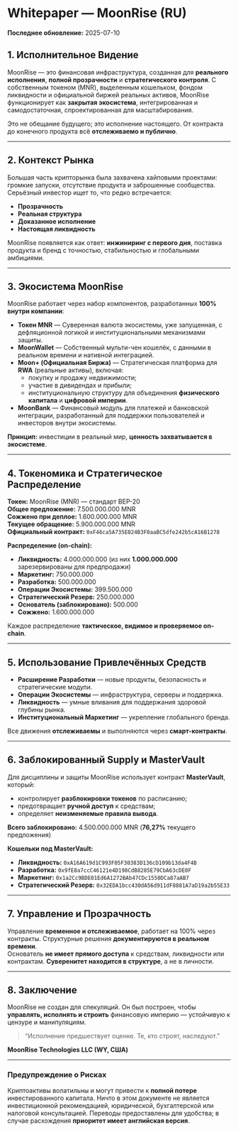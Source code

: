 # Whitepaper — MoonRise (RU)  
**Последнее обновление:** 2025-07-10  

## 1. Исполнительное Видение  

MoonRise — это финансовая инфраструктура, созданная для **реального исполнения**, **полной прозрачности** и **стратегического контроля**. С собственным токеном (MNR), выделенным кошельком, фондом ликвидности и официальной биржей реальных активов, MoonRise функционирует как **закрытая экосистема**, интегрированная и самодостаточная, спроектированная для масштабирования.  

Это не обещание будущего; это исполнение настоящего. От контракта до конечного продукта всё **отслеживаемо и публично**.  

---

## 2. Контекст Рынка  

Большая часть крипторынка была захвачена хайповыми проектами: громкие запуски, отсутствие продукта и заброшенные сообщества. Серьёзный инвестор ищет то, что редко встречается:  
- **Прозрачность**  
- **Реальная структура**  
- **Доказанное исполнение**  
- **Настоящая ликвидность**  

MoonRise появляется как ответ: **инжиниринг с первого дня**, поставка продукта и бренд с точностью, стабильностью и глобальными амбициями.  

---

## 3. Экосистема MoonRise  

MoonRise работает через набор компонентов, разработанных **100% внутри компании**:  

- **Токен MNR** — Суверенная валюта экосистемы, уже запущенная, с дефляционной логикой и институциональными механизмами защиты.  
- **MoonWallet** — Собственный мульти-чен кошелёк, с данными в реальном времени и нативной интеграцией.  
- **Moon+ (Официальная Биржа)** — Стратегическая платформа для **RWA** (реальные активы), включая:  
  - покупку и продажу недвижимости;  
  - участие в дивидендах и прибыли;  
  - институциональную структуру для объединения **физического капитала** и **цифровой империи**.  
- **MoonBank** — Финансовый модуль для платежей и банковской интеграции, разработанный для поддержки пользователей и инвесторов внутри экосистемы.  

**Принцип:** инвестиции в реальный мир, **ценность захватывается в экосистеме**.  

---

## 4. Токеномика и Стратегическое Распределение  

**Токен:** MoonRise (MNR) — стандарт BEP-20  
**Общее предложение:** 7.500.000.000 MNR  
**Сожжено при деплое:** 1.600.000.000 MNR  
**Текущее обращение:** 5.900.000.000 MNR  
**Официальный контракт:** `0xF46ca5A735E024B3F0aaBC5dfe242b5cA16B1278`  

**Распределение (on-chain):**  

- **Ликвидность:** 4.000.000.000 (из них **1.000.000.000** зарезервированы для предпродажи)  
- **Маркетинг:** 750.000.000  
- **Разработка:** 500.000.000  
- **Операции Экосистемы:** 399.500.000  
- **Стратегический Резерв:** 250.000.000  
- **Основатель (заблокировано):** 500.000  
- **Сожжено:** 1.600.000.000  

Каждое распределение **тактическое, видимое и проверяемое on-chain**.  

---

## 5. Использование Привлечённых Средств  

- **Расширение Разработки** — новые продукты, безопасность и стратегические модули.  
- **Операции Экосистемы** — инфраструктура, серверы и поддержка.  
- **Ликвидность** — умные вливания для поддержания здоровой глубины рынка.  
- **Институциональный Маркетинг** — укрепление глобального бренда.  

Все движения **отслеживаемы** и выполняются через **смарт-контракты**.  

---

## 6. Заблокированный Supply и MasterVault  

Для дисциплины и защиты MoonRise использует контракт **MasterVault**, который:  
- контролирует **разблокировки токенов** по расписанию;  
- предотвращает **ручной доступ** к средствам;  
- определяет **неизменяемые правила вывода**.  

**Всего заблокировано:** 4.500.000.000 MNR (**76,27%** текущего предложения)  

**Кошельки под MasterVault:**  
- **Ликвидность:** `0xA16A619d1C993F05F30383D136cD109b13da4F4B`  
- **Разработка:** `0x9fE8a7ccC46121e4D198CdB8285E79CbA63cDE0F`  
- **Маркетинг:** `0x1a2Cc9BDE01Ed6A1272BAb47CDc1550DCa87aAB7`  
- **Стратегический Резерв:** `0x32EDA1bcc430dA56d911dF8881A7aD19a2b55E33`  

---

## 7. Управление и Прозрачность  

Управление **временное и отслеживаемое**, работает на 100% через контракты. Структурные решения **документируются в реальном времени**.  
Основатель **не имеет прямого доступа** к средствам, ликвидности или контрактам. **Суверенитет находится в структуре**, а не в личности.  

---

## 8. Заключение  

MoonRise не создан для спекуляций. Он был построен, чтобы **управлять, исполнять и строить** финансовую империю — устойчивую к цензуре и манипуляциям.  

> “Исполнение предшествует оценке. Те, кто строят, наследуют.”  

**MoonRise Technologies LLC (WY, США)**  

---

### Предупреждение о Рисках  
Криптоактивы волатильны и могут привести к **полной потере** инвестированного капитала. Ничто в этом документе не является инвестиционной рекомендацией, юридической, бухгалтерской или налоговой консультацией. Переводы предоставлены для удобства; в случае расхождения **приоритет имеет английская версия**.  
